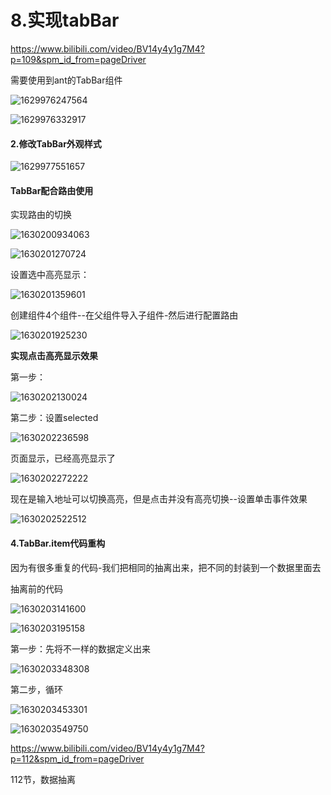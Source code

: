 # 8.实现tabBar

https://www.bilibili.com/video/BV14y4y1g7M4?p=109&spm_id_from=pageDriver

需要使用到ant的TabBar组件

![1629976247564](../../../.vuepress/public/images/1629976247564.png)



![1629976332917](../../../.vuepress/public/images/1629976332917.png)











#### 2.修改TabBar外观样式

![1629977551657](../../../.vuepress/public/images/1629977551657.png)





#### TabBar配合路由使用

实现路由的切换

![1630200934063](../../../.vuepress/public/images/1630200934063.png)





![1630201270724](../../../.vuepress/public/images/1630201270724.png)



设置选中高亮显示：

![1630201359601](../../../.vuepress/public/images/1630201359601.png)





创建组件4个组件--在父组件导入子组件-然后进行配置路由

![1630201925230](../../../.vuepress/public/images/1630201925230.png)







**实现点击高亮显示效果**



第一步：

![1630202130024](../../../.vuepress/public/images/1630202130024.png)



第二步：设置selected

![1630202236598](../../../.vuepress/public/images/1630202236598.png)



页面显示，已经高亮显示了

![1630202272222](../../../.vuepress/public/images/1630202272222.png)



现在是输入地址可以切换高亮，但是点击并没有高亮切换--设置单击事件效果

![1630202522512](../../../.vuepress/public/images/1630202522512.png)









#### 4.TabBar.item代码重构

​	因为有很多重复的代码-我们把相同的抽离出来，把不同的封装到一个数据里面去



抽离前的代码

![1630203141600](../../../.vuepress/public/images/1630203141600.png)



![1630203195158](../../../.vuepress/public/images/1630203195158.png)



第一步：先将不一样的数据定义出来

![1630203348308](../../../.vuepress/public/images/1630203348308.png)



第二步，循环

![1630203453301](../../../.vuepress/public/images/1630203453301.png)

![1630203549750](../../../.vuepress/public/images/1630203549750.png)

https://www.bilibili.com/video/BV14y4y1g7M4?p=112&spm_id_from=pageDriver

112节，数据抽离



















